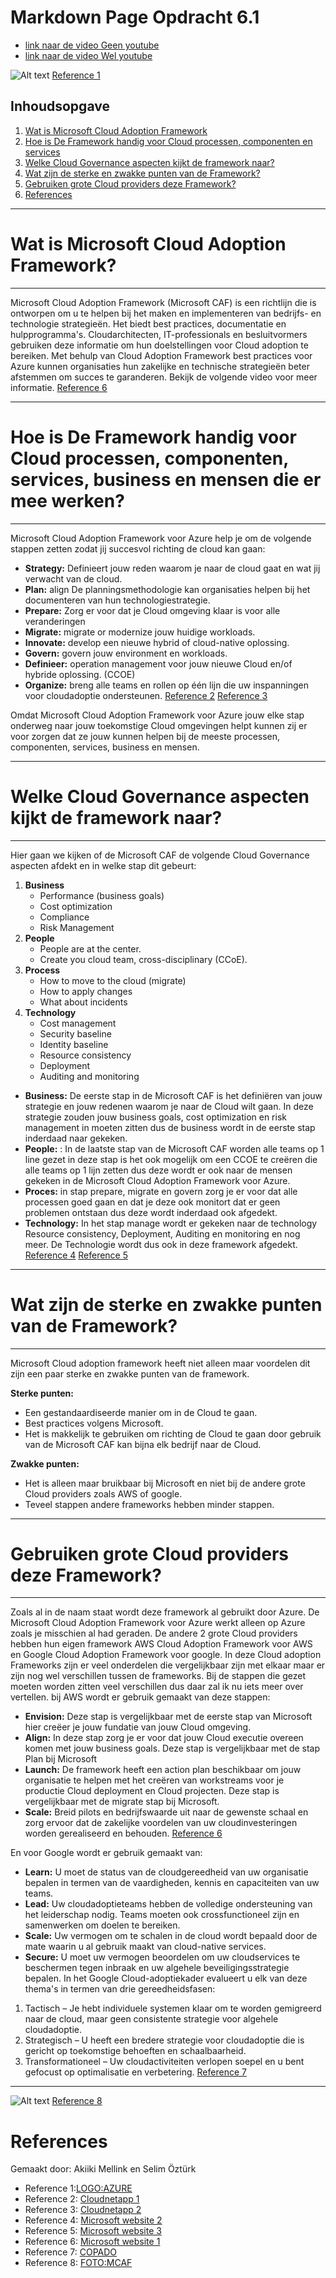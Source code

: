 # <a name="top"></a>Markdown Page Opdracht 6.1
- [link naar de video Geen youtube](https://www.microsoft.com/nl-nl/videoplayer/embed/RE4tyzr?autoCaptions=nl-nl)
- [link naar de video Wel youtube](https://www.youtube.com/watch?v=9ch1iuJJzgA&ab_channel=Techielass)

![Alt text][LOGO:AZURE]
[Reference 1][LOGO:AZURE]


## Inhoudsopgave
1. [Wat is Microsoft Cloud Adoption Framework](#uitleg)
2. [Hoe is De Framework handig voor Cloud processen, componenten en services](#Helpvol)
3. [Welke Cloud Governance aspecten kijkt de framework naar?](#Aspecten)
4. [Wat zijn de sterke en zwakke punten van de Framework?](#Powerrating)
5. [Gebruiken grote Cloud providers deze Framework?](#Providers)
6. [References](#Bronnen)

___
# <a name="uitleg"></a>Wat is Microsoft Cloud Adoption Framework?
---
Microsoft Cloud Adoption Framework (Microsoft  CAF) is een richtlijn die is ontworpen om u te helpen bij het maken en implementeren van bedrijfs- en technologie strategieën. Het biedt best practices, documentatie en hulpprogramma's. Cloudarchitecten, IT-professionals en besluitvormers gebruiken deze informatie om hun doelstellingen voor Cloud adoption te bereiken.
Met behulp van Cloud Adoption Framework best practices voor Azure kunnen organisaties hun zakelijke en technische strategieën beter afstemmen om succes te garanderen. Bekijk de volgende video voor meer informatie.
[Reference 6][Microsoft website 1]

---
# <a name="Helpvol"></a>Hoe is De Framework handig voor Cloud processen, componenten, services, business en mensen die er mee werken?
---
Microsoft Cloud Adoption Framework voor Azure help je om de volgende stappen zetten zodat jij succesvol richting de cloud kan gaan:
- **Strategy:** Definieert jouw reden waarom je naar de cloud gaat en wat jij verwacht van de cloud.
- **Plan:** align De planningsmethodologie kan organisaties helpen bij het documenteren van hun technologiestrategie.
- **Prepare:** Zorg er voor dat je Cloud omgeving klaar is voor alle veranderingen
- **Migrate:** migrate or modernize jouw huidige workloads.
- **Innovate:** develop een nieuwe hybrid of cloud-native oplossing.
- **Govern:** govern jouw environment en workloads.
- **Definieer:** operation management voor jouw nieuwe Cloud en/of hybride oplossing. (CCOE)
- **Organize:** breng alle teams en rollen op één lijn die uw inspanningen voor cloudadoptie ondersteunen.
[Reference 2][Cloudnetapp 1] 
[Reference 3][Cloudnetapp 2]

Omdat Microsoft Cloud Adoption Framework voor Azure jouw elke stap onderweg naar jouw toekomstige Cloud omgevingen helpt kunnen zij er voor zorgen dat ze jouw kunnen helpen bij de meeste processen, componenten, services, business en mensen.

---
# <a name="Aspecten"></a>Welke Cloud Governance aspecten kijkt de framework naar?
---
Hier gaan we kijken of de Microsoft CAF de volgende Cloud Governance aspecten afdekt en in welke stap dit gebeurt:
1. **Business**
   - Performance (business goals)
   - Cost optimization
   - Compliance
   - Risk Management
2. **People**
   - People are at the center. 
   - Create you cloud team, cross-disciplinary (CCoE).
3. **Process**
   - How to move to the cloud (migrate)
   - How to apply changes
   - What about incidents
4. **Technology**
   - Cost management
   - Security baseline
   - Identity baseline
   - Resource consistency
   - Deployment
   - Auditing and monitoring

- **Business:** De eerste stap in de Microsoft CAF is het definiëren van jouw strategie en jouw redenen waarom je naar de Cloud wilt gaan. In deze strategie zouden jouw business goals, cost optimization en risk management in moeten zitten dus de business wordt in de eerste stap inderdaad naar gekeken.
- **People:** : In de laatste stap van de Microsoft CAF worden alle teams op 1 line gezet in deze stap is het ook mogelijk om een CCOE te creëren die alle teams op 1 lijn zetten dus deze wordt er ook naar de mensen gekeken in de Microsoft Cloud Adoption Framework voor Azure.
- **Proces:** in stap prepare, migrate en govern zorg je er voor dat alle processen goed gaan en dat je deze ook monitort dat er geen problemen ontstaan dus deze wordt inderdaad ook afgedekt.  
- **Technology:** In het stap manage wordt er gekeken naar de technology Resource consistency, Deployment, Auditing en monitoring en nog meer. De Technologie wordt dus ook in deze framework afgedekt.  
[Reference 4][Microsoft website 2]
[Reference 5][Microsoft website 3]

---
# <a name="Powerrating"></a>Wat zijn de sterke en zwakke punten van de Framework?
---
Microsoft Cloud adoption framework heeft niet alleen maar voordelen dit zijn een paar sterke en zwakke punten van de framework.

**Sterke punten:**  
- Een gestandaardiseerde manier om in de Cloud te gaan.
- Best practices volgens Microsoft.
- Het is makkelijk te gebruiken om richting de Cloud te gaan door gebruik van de Microsoft CAF kan bijna elk bedrijf naar de Cloud.

**Zwakke punten:**
- Het is alleen maar bruikbaar bij Microsoft en niet bij de andere grote Cloud providers zoals AWS of google.
- Teveel stappen andere frameworks hebben minder stappen.



---
# <a name="Providers"></a>Gebruiken grote Cloud providers deze Framework?
---
Zoals al in de naam staat wordt deze framework al gebruikt door Azure. De Microsoft Cloud Adoption Framework voor Azure werkt alleen op Azure zoals je misschien al had geraden. De andere 2 grote Cloud providers hebben hun eigen framework AWS Cloud Adoption Framework voor AWS en Google Cloud Adoption Framework voor google. In deze Cloud adoption Frameworks zijn er veel onderdelen die vergelijkbaar zijn met elkaar maar er zijn nog wel verschillen tussen de frameworks. Bij de stappen die gezet moeten worden zitten veel verschillen dus daar zal ik nu iets meer over vertellen. bij AWS wordt er gebruik gemaakt van deze stappen:
- **Envision:** Deze stap is vergelijkbaar met de eerste stap van Microsoft hier creëer je jouw fundatie van jouw Cloud omgeving.
- **Align:** In deze stap zorg je er voor dat jouw Cloud executie overeen komen met jouw business goals. Deze stap is vergelijkbaar met de stap Plan bij Microsoft
- **Launch:** De framework heeft een action plan beschikbaar om jouw organisatie te helpen met het creëren van workstreams voor je productie Cloud deployment en Cloud projecten. Deze stap is vergelijkbaar met de migrate stap bij Microsoft.
- **Scale:** Breid pilots en bedrijfswaarde uit naar de gewenste schaal en zorg ervoor dat de zakelijke voordelen van uw cloudinvesteringen worden gerealiseerd en behouden.
[Reference 6][Microsoft website 1]

En voor Google wordt er gebruik gemaakt van:
- **Learn:** U moet de status van de cloudgereedheid van uw organisatie bepalen in termen van de vaardigheden, kennis en capaciteiten van uw teams.
- **Lead:** Uw cloudadoptieteams hebben de volledige ondersteuning van het leiderschap nodig. Teams moeten ook crossfunctioneel zijn en samenwerken om doelen te bereiken.
- **Scale:** Uw vermogen om te schalen in de cloud wordt bepaald door de mate waarin u al gebruik maakt van cloud-native services.
- **Secure:** U moet uw vermogen beoordelen om uw cloudservices te beschermen tegen inbraak en uw algehele beveiligingsstrategie bepalen.
In het Google Cloud-adoptiekader evalueert u elk van deze thema's in termen van drie gereedheidsfasen:
1.	Tactisch – Je hebt individuele systemen klaar om te worden gemigreerd naar de cloud, maar geen consistente strategie voor algehele cloudadoptie.
2.	Strategisch – U heeft een bredere strategie voor cloudadoptie die is gericht op toekomstige behoeften en schaalbaarheid.
3.	Transformationeel – Uw cloudactiviteiten verlopen soepel en u bent gefocust op optimalisatie en verbetering.
[Reference 7][COPADO]

---
![Alt text][FOTO:MCAF]
[Reference 8][FOTO:MCAF]

# <a name="Bronnen"></a>References
Gemaakt door: Akiiki Mellink en Selim Öztürk
- Reference 1:[LOGO:AZURE]
- Reference 2: [Cloudnetapp 1]
- Reference 3: [Cloudnetapp 2]
- Reference 4: [Microsoft website 2]
- Reference 5: [Microsoft website 3]
- Reference 6: [Microsoft website 1]
- Reference 7: [COPADO]
- Reference 8: [FOTO:MCAF]

[LOGO:AZURE]: https://docs.microsoft.com/nl-nl/azure/cloud-adoption-framework/_images/learn-caf-logo.png  "LOGO:AZURE"
[Microsoft website 1]: https://docs.microsoft.com/nl-nl/azure/cloud-adoption-framework/overview "Microsoft website 1"
[Cloudnetapp 1]: https://cloud.netapp.com/blog/cvo-blg-top-3-cloud-adoption-frameworks-your-path-to-the-cloud "Cloudnetapp 1"
[Cloudnetapp 2]: https://cloud.netapp.com/blog/azure-cvo-blg-azure-cloud-adoption-framework-the-9-methodologies-explained "Cloudnetapp 2"
[Microsoft website 2]: https://docs.microsoft.com/en-us/azure/cloud-adoption-framework/ "Microsoft website 2"
[Microsoft website 3]: https://docs.microsoft.com/en-us/azure/cloud-adoption-framework/manage/considerations/operational-compliance "Microsoft website 3"
[COPADO]: https://www.copado.com/devops-hub/blog/benefits-of-a-cloud-adoption-framework-vs-migrating-on-your-own "COPADO"
[FOTO:MCAF]: https://cdn-images-1.medium.com/fit/t/1600/480/1*9Wtvwv9Wwojwzx-GoG5RDg.png
